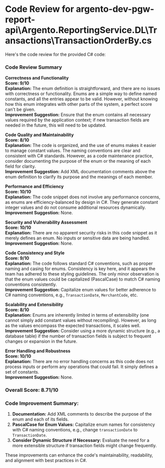 # Code Review for argento-dev-pgw-report-api\Argento.ReportingService.DL\Transactions\TransactionOrderBy.cs

Here's the code review for the provided C# code:

### Code Review Summary

**Correctness and Functionality**  
**Score: 9/10**  
**Explanation:** The enum definition is straightforward, and there are no issues with correctness or functionality. Enums are a simple way to define named constants, and all the entries appear to be valid. However, without knowing how this enum integrates with other parts of the system, a perfect score can't be given.  
**Improvement Suggestion:** Ensure that the enum contains all necessary values required by the application context; if new transaction fields are needed in the future, this will need to be updated.

**Code Quality and Maintainability**  
**Score: 8/10**  
**Explanation:** The code is organized, and the use of enums makes it easier to manage constant values. The naming conventions are clear and consistent with C# standards. However, as a code maintenance practice, consider documenting the purpose of the enum or the meaning of each field for clarity.  
**Improvement Suggestion:** Add XML documentation comments above the enum definition to clarify its purpose and the meanings of each member.

**Performance and Efficiency**  
**Score: 10/10**  
**Explanation:** The code snippet does not involve any performance concerns, as enums are efficiency-balanced by design in C#. They generate constant integer values and do not consume additional resources dynamically.   
**Improvement Suggestion:** None.

**Security and Vulnerability Assessment**  
**Score: 10/10**  
**Explanation:** There are no apparent security risks in this code snippet as it merely defines an enum. No inputs or sensitive data are being handled.   
**Improvement Suggestion:** None.

**Code Consistency and Style**  
**Score: 9/10**  
**Explanation:** The code follows standard C# conventions, such as proper naming and casing for enums. Consistency is key here, and it appears the team has adhered to these styling guidelines. The only minor observation is that the enum values could be capitalized (PascalCase) to match C# naming conventions consistently.  
**Improvement Suggestion:** Capitalize enum values for better adherence to C# naming conventions, e.g., `TransactionDate`, `MerchantCode`, etc.

**Scalability and Extensibility**  
**Score: 8/10**  
**Explanation:** Enums are inherently limited in terms of extensibility (one cannot simply add constant values without recompiling). However, as long as the values encompass the expected transactions, it scales well.  
**Improvement Suggestion:** Consider using a more dynamic structure (e.g., a database table) if the number of transaction fields is subject to frequent changes or expansion in the future.

**Error Handling and Robustness**  
**Score: 10/10**  
**Explanation:** There are no error handling concerns as this code does not process inputs or perform any operations that could fail. It simply defines a set of constants.  
**Improvement Suggestion:** None.

### Overall Score: 8.71/10

### Code Improvement Summary:
1. **Documentation:** Add XML comments to describe the purpose of the enum and each of its fields.
2. **PascalCase for Enum Values:** Capitalize enum names for consistency with C# naming conventions, e.g., change `transactionDate` to `TransactionDate`.
3. **Consider Dynamic Structure if Necessary:** Evaluate the need for a more extensible structure if transaction fields might change frequently.

These improvements can enhance the code's maintainability, readability, and alignment with best practices in C#.